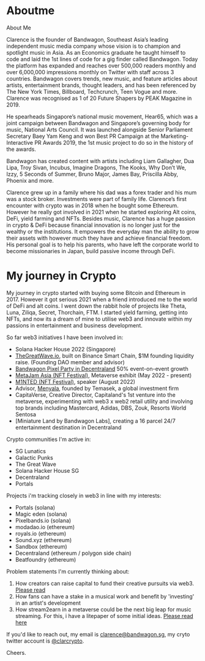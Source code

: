 # Aboutme
About Me 

Clarence is the founder of Bandwagon, Southeast Asia’s leading independent music media company whose vision is to champion and spotlight music in Asia. As an Economics graduate he taught himself to code and laid the 1st lines of code for a gig finder called Bandwagon. Today the platform has expanded and reaches over 500,000 readers monthly and over 6,000,000 impressions monthly on Twitter with staff across 3 countries. Bandwagon covers trends, new music, and feature articles about artists, entertainment brands, thought leaders, and has been referenced by The New York Times, Billboard, Techcrunch, Teen Vogue and more. Clarence was recognised as 1 of 20 Future Shapers by PEAK Magazine in 2019. 

He spearheads Singapore’s national music movement, Hear65, which was a joint campaign between Bandwagon and Singapore’s governing body for music, National Arts Council. It was launched alongside Senior Parliament Secretary Baey Yam Keng and won Best PR Campaign at the Marketing-Interactive PR Awards 2019, the 1st music project to do so in the history of the awards. 

Bandwagon has created content with artists including Liam Gallagher, Dua Lipa, Troy Sivan, Incubus, Imagine Dragons, The Kooks, Why Don’t We, Izzy, 5 Seconds of Summer, Bruno Major, James Bay, Priscilla Abby, Phoenix and more. 

Clarence grew up in a family where his dad was a forex trader and his mum was a stock broker. Investments were part of family life. Clarence’s first encounter with crypto was in 2018 when he bought some Ethereum. However he really got involved in 2021 when he started exploring Alt coins, DeFi, yield farming and NFTs. Besides music, Clarence has a huge passion in crypto & DeFi because financial innovation is no longer just for the wealthy or the institutions. It empowers the everyday man the ability to grow their assets with however much they have and achieve financial freedom. His personal goal is to help his parents, who have left the corporate world to become missionaries in Japan, build passive income through DeFi.

# My journey in Crypto

My journey in crypto started with buying some Bitcoin and Ethereum in 2017. However it got serious 2021 when a friend introduced me to the world of DeFi and alt coins. I went down the rabbit hole of projects like Theta, Luna, Ziliqa, Secret, Thorchain, FTM. I started yield farming, getting into NFTs, and now its a dream of mine to utilise web3 and innovate within my passions in entertainment and business development. 

So far web3 initiatives I have been involved in: 

- Solana Hacker House 2022 (Singapore)
- [TheGreatWave.io](https://www.thegreatwave.io/), built on Binance Smart Chain, $1M founding liquidity raise. (Founding DAO member and advisor)
- [Bandwagon Pixel Party in Decentraland](https://www.bandwagon.asia/articles/myrne-metaverse-concert-bandwagon-pixel-party-heres-how-to-tune-in-decentraland-nfts-cryptocurrency-watch-january-2022) 50% event-on-event growth
- [MetaJam Asia (NFT Festival)](https://metajam.asia/), Metaverse exhibit (May 2022 - present)
- [M1NTED (NFT Festival)](https://www.m1nted.asia/), speaker (August 2022)
- Advisor, [Menyala](https://www.linkedin.com/company/menyala/), founded by Temasek, a global investment firm 
- CapitaVerse, Creative Director, Capitaland's 1st venture into the metaverse, experimenting with web3 x web2 retail utility and involving top brands including Mastercard, Adidas, DBS, Zouk, Resorts World Sentosa 
- [Miniature Land by Bandwagon Labs], creating a 16 parcel 24/7 entertainment destination in Decentraland

Crypto communities I'm active in: 

- SG Lunatics
- Galactic Punks
- The Great Wave 
- Solana Hacker House SG 
- Decentraland 
- Portals

Projects i'm tracking closely in web3 in line with my interests:

- Portals (solana) 
- Magic eden (solana)
- Pixelbands.io (solana) 
- modadao.io (ethereum)
- royals.io (ethereum)
- Sound.xyz (ethereum)
- Sandbox (ethereum)
- Decentraland  (ethereum / polygon side chain)
- Beatfoundry (ethereum)


Problem statements I'm currently thinking about: 

1. How creators can raise capital to fund their creative pursuits via web3. [Please read](https://medium.com/thegreatwave/putting-the-power-back-to-the-creators-5882330bae2 )
2. How fans can have a stake in a musical work and benefit by 'investing' in an artist's development
3. How stream2earn in a metaverse could be the next big leap for music streaming. For this, i have a litepaper of some initial ideas. [Please read here](https://www.dropbox.com/s/wjcw45dse681rf4/Communify%20Litepaper%20v0.1.pdf?dl=0)

If you'd like to reach out, my email is [clarence@bandwagon.sg](mailto:clarence@bandwagon.sg), my cryto twitter account is [@clarcrypto](https://twitter.com/clarcrypto).

Cheers. 
